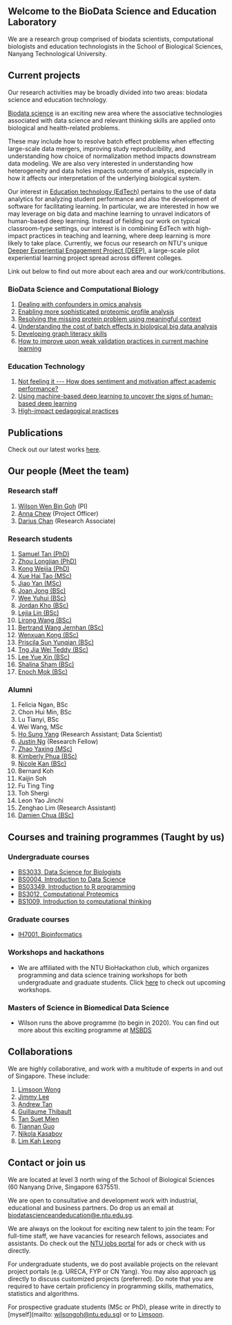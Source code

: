 <!-- Global site tag (gtag.js) - Google Analytics -->
<script async src="https://www.googletagmanager.com/gtag/js?id=UA-155158305-1"></script>
<script>
  window.dataLayer = window.dataLayer || [];
  function gtag(){dataLayer.push(arguments);}
  gtag('js', new Date());

  gtag('config', 'UA-155158305-1');
</script>

## Welcome to the BioData Science and Education Laboratory
We are a research group comprised of biodata scientists, computational biologists and education technologists in the School of Biological Sciences, Nanyang Technological University.

## Current projects
Our research activities may be broadly divided into two areas: biodata science and education technology.

[Biodata science](https://gohwils.github.io/biodatascience/biodatascience) is an exciting new area where the associative technologies associated with data science and relevant thinking skills are applied onto biological and health-related problems.

These may include how to resolve batch effect problems when effecting large-scale data mergers, improving study reproducibility, and understanding how choice of normalization method impacts downstream data modeling. We are also very interested in understanding how heterogeneity and data holes impacts outcome of analysis, especially in how it affects our interpretation of the underlying biological system.

Our interest in [Education technology (EdTech)](https://gohwils.github.io/biodatascience/edtech)  pertains to the use of data analytics for analyzing student performance and also the development of software for facilitating learning. In particular, we are interested in how we may leverage on big data and machine learning to unravel indicators of human-based deep learning. Instead of fielding our work on typical classroom-type settings, our interest is in combining EdTech with high-impact practices in teaching and learning, where deep learning is more likely to take place. Currently, we focus our research on NTU's unique [Deeper Experiential Engagement Project (DEEP)](https://gohwils.github.io/biodatascience/deep_programme), a large-scale pilot experiential learning project spread across different colleges.

Link out below to find out more about each area and our work/contributions.

### BioData Science and Computational Biology
1. [Dealing with confounders in omics analysis](https://gohwils.github.io/biodatascience/confounders)
2. [Enabling more sophisticated proteomic profile analysis](https://gohwils.github.io/biodatascience/proteomics)
3. [Resolving the missing protein problem using meaningful context](https://gohwils.github.io/biodatascience/mpp)
4. [Understanding the cost of batch effects in biological big data analysis](https://gohwils.github.io/biodatascience/batcheffects)
5. [Developing graph literacy skills](https://gohwils.github.io/biodatascience/graphliteracy)
6. [How to improve upon weak validation practices in current machine learning](https://gohwils.github.io/biodatascience/weakvalidationpractice)

### Education Technology
1. [Not feeling it --- How does sentiment and motivation affect academic performance?](https://gohwils.github.io/biodatascience/ACE)
2. [Using machine-based deep learning to uncover the signs of human-based deep learning](https://gohwils.github.io/biodatascience/deeplearning)
3. [High-impact pedagogical practices](https://gohwils.github.io/biodatascience/hips)

## Publications
Check out our latest works [here](https://gohwils.github.io/biodatascience/publications). 

## Our people (Meet the team)
### Research staff
1. [Wilson Wen Bin Goh](https://gohwils.github.io/biodatascience/wilsongoh) (PI)
2. [Anna Chew](https://gohwils.github.io/biodatascience/anna) (Project Officer)
3. [Darius Chan](https://gohwils.github.io/biodatascience/dariuschan) (Research Associate)

### Research students
1. [Samuel Tan (PhD)](https://gohwils.github.io/biodatascience/samueltan)
2. [Zhou Longjian (PhD)](https://gohwils.github.io/biodatascience/zhoulongjian)
3. [Kong Weijia (PhD)](https://gohwils.github.io/biodatascience/kongweijia)
4. [Xue Hai Tao (MSc)](https://gohwils.github.io/biodatascience/xuehaitao)
5. [Jiao Yan (MSc)](https://gohwils.github.io/biodatascience/jiaoyan)
6. [Joan Jong (BSc)](https://gohwils.github.io/biodatascience/joanjong)
7. [Wee Yuhui (BSc)](https://gohwils.github.io/biodatascience/weeyuhui)
8. [Jordan Kho (BSc)](https://gohwils.github.io/biodatascience/jordankho)
9. [Lejia Lin (BSc)](https://gohwils.github.io/biodatascience/lejia)
10. [Lirong Wang (BSc)](https://gohwils.github.io/biodatascience/lirong)
11. [Bertrand Wang Jernhan (BSc)](https://gohwils.github.io/biodatascience/bertrand)
12. [Wenxuan Kong (BSc)](https://gohwils.github.io/biodatascience/wenxuan)
13. [Priscila Sun Yunqian (BSc)](https://gohwils.github.io/biodatascience/priscila)
14. [Tng Jia Wei Teddy (BSc)](https://gohwils.github.io/biodatascience/teddy)
15. [Lee Yue Xin (BSc)](https://gohwils.github.io/biodatascience/yuexin)
16. [Shalina Sham (BSc)](https://gohwils.github.io/biodatascience/shalina)
17. [Enoch Mok (BSc)](https://gohwils.github.io/biodatascience/enoch)


### Alumni
1. Felicia Ngan, BSc
2. Chon Hui Min, BSc
3. Lu Tianyi, BSc
4. Wei Wang, MSc
5. [Ho Sung Yang](https://gohwils.github.io/biodatascience/hosungyang) (Research Assistant; Data Scientist)
6. [Justin Ng](https://gohwils.github.io/biodatascience/justinng) (Research Fellow)
7. [Zhao Yaxing (MSc)](https://gohwils.github.io/biodatascience/zhaoyaxing)
8. [Kimberly Phua (BSc)](https://gohwils.github.io/biodatascience/kimberlyphua)
9. [Nicole Kan (BSc)](https://gohwils.github.io/biodatascience/nicolekan)
10. Bernard Koh
11. Kaijin Soh
12. Fu Ting Ting
13. Toh Shergi
14. Leon Yao Jinchi
15. Zenghao Lim (Research Assistant)
16. [Damien Chua (BSc)](https://gohwils.github.io/biodatascience/damien)

## Courses and training programmes (Taught by us)
### Undergraduate courses
- [BS3033, Data Science for Biologists](https://gohwils.github.io/biodatascience/bs3033)
- [BS0004, Introduction to Data Science](https://gohwils.github.io/biodatascience/bs0004)
- [BS03349, Introduction to R programming](https://gohwils.github.io/biodatascience/bs3349)
- [BS3012, Computational Proteomics](https://gohwils.github.io/biodatascience/bs3012)
- [BS1009, Introduction to computational thinking](https://gohwils.github.io/biodatascience/bs1009)

### Graduate courses
- [IH7001, Bioinformatics](https://gohwils.github.io/biodatascience/ih7001)

### Workshops and hackathons
- We are affiliated with the NTU BioHackathon club, which organizes programming and data science training workshops for both undergraduate and graduate students. Click [here](https://sbsbiohackathon.com/) to check out upcoming workshops.

### Masters of Science in Biomedical Data Science
- Wilson runs the above programme (to begin in 2020). You can find out more about this exciting programme at [MSBDS](http://sbs.ntu.edu.sg/Programmes/GraduateByCourseWork/Pages/home.aspx)

## Collaborations
We are highly collaborative, and work with a multitude of experts in and out of Singapore. These include:
1. [Limsoon Wong](https://www.comp.nus.edu.sg/~wongls/)
2. [Jimmy Lee](https://www.imh.com.sg/uploadedFiles/Research/Dr%20Jimmy%20Lee.pdf)
3. [Andrew Tan](http://www.sbs.ntu.edu.sg/aboutus/Faculty/NSTan/Pages/Home.aspx)
4. [Guillaume Thibault](http://www.thibaultlab.com/)
5. [Tan Suet Mien](http://sbs.ntu.edu.sg/aboutus/Faculty/SMTan/Pages/Home.aspx)
6. [Tiannan Guo](http://www.guomics.com/nd.jsp?id=31)
7. [Nikola Kasabov](https://kedri.aut.ac.nz/)
8. [Lim Kah Leong](http://www.lkcmedicine.ntu.edu.sg/aboutus/Faculty-and-Staff/Pages/Lim-Kah-Leong.aspx)

## Contact or join us
We are located at level 3 north wing of the School of Biological Sciences (60 Nanyang Drive, Singapore 637551).

We are open to consultative and development work with industrial, educational and business partners. Do drop us an email at [biodatascienceandeducation@e.ntu.edu.sg](mailto:biodatascienceandeducation@e.ntu.edu.sg).

We are always on the lookout for exciting new talent to join the team:
For full-time staff, we have vacancies for research fellows, associates and assistants. Do check out the [NTU jobs portal](http://www.sbs.ntu.edu.sg/aboutus/JobOpeningsinSBS/Pages/default.aspx) for ads or check with us directly.

For undergraduate students, we do post available projects on the relevant project portals (e.g. URECA, FYP or CN Yang). You may also approach [us](mailto:biodatascienceandeducation@e.ntu.edu.sg) directly to discuss customized projects (preferred). Do note that you are required to have certain proficiency in programming skills, mathematics, statistics and algorithms.

For prospective graduate students (MSc or PhD), please write in directly to [myself](mailto: wilsongoh@ntu.edu.sg) or to [Limsoon](mailto:wongls@comp.nus.edu.sg).

<!---
## Welcome to GitHub Pages

You can use the [editor on GitHub](https://github.com/gohwils/biodatascience/edit/master/index.md) to maintain and preview the content for your website in Markdown files.

Whenever you commit to this repository, GitHub Pages will run [Jekyll](https://jekyllrb.com/) to rebuild the pages in your site, from the content in your Markdown files.

### Markdown

Markdown is a lightweight and easy-to-use syntax for styling your writing. It includes conventions for

```markdown
Syntax highlighted code block

# Header 1
## Header 2
### Header 3

- Bulleted
- List

1. Numbered
2. List

**Bold** and _Italic_ and `Code` text

[Link](url) and ![Image](src)
```

For more details see [GitHub Flavored Markdown](https://guides.github.com/features/mastering-markdown/).

### Jekyll Themes

Your Pages site will use the layout and styles from the Jekyll theme you have selected in your [repository settings](https://github.com/gohwils/biodatascience/settings). The name of this theme is saved in the Jekyll `_config.yml` configuration file.

### Support or Contact

Having trouble with Pages? Check out our [documentation](https://help.github.com/categories/github-pages-basics/) or [contact support](https://github.com/contact) and we’ll help you sort it out.

-->
